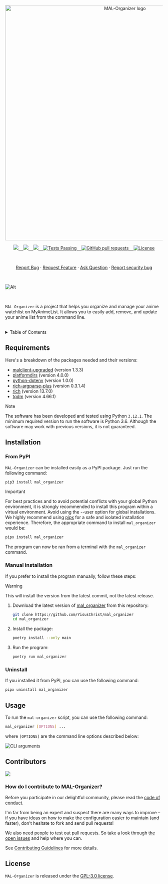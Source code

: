 <p align="center"><img width="750" src="https://upload.wikimedia.org/wikipedia/commons/5/58/MyAnimeList_-_Full_Text_Logo.jpg" alt="MAL-Organizer logo"></p>

<p align="center">
    <a href="https://github.com/YisusChrist/MAL-Organizer/issues">
        <img src="https://img.shields.io/github/issues/YisusChrist/MAL-Organizer?color=171b20&label=Issues%20%20&logo=gnubash&labelColor=e05f65&logoColor=ffffff">&nbsp;&nbsp;&nbsp;
    </a>
    <a href="https://github.com/YisusChrist/MAL-Organizer/forks">
        <img src="https://img.shields.io/github/forks/YisusChrist/MAL-Organizer?color=171b20&label=Forks%20%20&logo=git&labelColor=f1cf8a&logoColor=ffffff">&nbsp;&nbsp;&nbsp;
    </a>
    <a href="https://github.com/YisusChrist/MAL-Organizer/stargazers">
        <img src="https://img.shields.io/github/stars/YisusChrist/MAL-Organizer?color=171b20&label=Stargazers&logo=octicon-star&labelColor=70a5eb">&nbsp;&nbsp;&nbsp;
    </a>
    <a href="https://github.com/YisusChrist/MAL-Organizer/actions">
        <img alt="Tests Passing" src="https://github.com/YisusChrist/MAL-Organizer/actions/workflows/github-code-scanning/codeql/badge.svg">&nbsp;&nbsp;&nbsp;
    </a>
    <a href="https://github.com/YisusChrist/MAL-Organizer/pulls">
        <img alt="GitHub pull requests" src="https://img.shields.io/github/issues-pr/YisusChrist/MAL-Organizer?color=0088ff">&nbsp;&nbsp;&nbsp;
    </a>
    <a href="https://opensource.org/license/GPL-3.0">
        <img alt="License" src="https://img.shields.io/github/license/YisusChrist/MAL-Organizer?color=0088ff">
    </a>
</p>

<br>

<p align="center">
    <a href="https://github.com/YisusChrist/MAL-Organizer/issues/new?assignees=YisusChrist&labels=bug&projects=&template=bug_report.yml">Report Bug</a>
    ·
    <a href="https://github.com/YisusChrist/MAL-Organizer/issues/new?assignees=YisusChrist&labels=feature&projects=&template=feature_request.yml">Request Feature</a>
    ·
    <a href="https://github.com/YisusChrist/MAL-Organizer/issues/new?assignees=YisusChrist&labels=question&projects=&template=question.yml">Ask Question</a>
    ·
    <a href="https://github.com/YisusChrist/MAL-Organizer/security/policy#reporting-a-vulnerability">Report security bug</a>
</p>

<br>

![Alt](https://repobeats.axiom.co/api/embed/81174e1fee0494d3fb02bdf748155d57e701266b.svg "Repobeats analytics image")

<br>

`MAL-Organizer` is a project that helps you organize and manage your anime watchlist on MyAnimeList. It allows you to easily add, remove, and update your anime list from the command line.

<br>

<details>
<summary>Table of Contents</summary>

- [Requirements](#requirements)
- [Installation](#installation)
  - [From PyPI](#from-pypi)
  - [Manual installation](#manual-installation)
  - [Uninstall](#uninstall)
- [Usage](#usage)
- [Contributors](#contributors)
  - [How do I contribute to MAL-Organizer?](#how-do-i-contribute-to-mal-organizer)
- [License](#license)

</details>

## Requirements

Here's a breakdown of the packages needed and their versions:

- [malclient-upgraded](https://pypi.org/project/malclient-upgraded) (version 1.3.3)
- [platformdirs](https://pypi.org/project/platformdirs) (version 4.0.0)
- [python-dotenv](https://pypi.org/project/python-dotenv) (version 1.0.0)
- [rich-argparse-plus](https://pypi.org/project/rich-argparse-plus) (version 0.3.1.4)
- [rich](https://pypi.org/project/rich) (version 13.7.0)
- [tqdm](https://pypi.org/project/tqdm/) (version 4.66.1)

> [!NOTE]
> The software has been developed and tested using Python `3.12.1`. The minimum required version to run the software is Python 3.6. Although the software may work with previous versions, it is not guaranteed.

## Installation

### From PyPI

`MAL-Organizer` can be installed easily as a PyPI package. Just run the following command:

```bash
pip3 install mal_organizer
```

> [!IMPORTANT]
> For best practices and to avoid potential conflicts with your global Python environment, it is strongly recommended to install this program within a virtual environment. Avoid using the --user option for global installations. We highly recommend using [pipx](https://pypi.org/project/pipx) for a safe and isolated installation experience. Therefore, the appropriate command to install `mal_organizer` would be:
>
> ```bash
> pipx install mal_organizer
> ```

The program can now be ran from a terminal with the `mal_organizer` command.

### Manual installation

If you prefer to install the program manually, follow these steps:

> [!WARNING]
> This will install the version from the latest commit, not the latest release.

1. Download the latest version of [mal_organizer](https://github.com/YisusChrist/mal_organizer) from this repository:

   ```bash
   git clone https://github.com/YisusChrist/mal_organizer
   cd mal_organizer
   ```

2. Install the package:

   ```bash
   poetry install --only main
   ```

3. Run the program:

   ```bash
   poetry run mal_organizer
   ```

### Uninstall

If you installed it from PyPI, you can use the following command:

```bash
pipx uninstall mal_organizer
```

## Usage

To run the `mal-organizer` script, you can use the following command:

```bash
mal_organizer [OPTIONS] ...
```

where `[OPTIONS]` are the command line options described below:

![CLI arguments](https://i.imgur.com/8M6OGED.png)

## Contributors

<a href="https://github.com/YisusChrist/MAL-Organizer/graphs/contributors"><img src="https://contrib.rocks/image?repo=YisusChrist/MAL-Organizer" /></a>

### How do I contribute to MAL-Organizer?

Before you participate in our delightful community, please read the [code of conduct](https://github.com/YisusChrist/.github/blob/main/CODE_OF_CONDUCT.md).

I'm far from being an expert and suspect there are many ways to improve – if you have ideas on how to make the configuration easier to maintain (and faster), don't hesitate to fork and send pull requests!

We also need people to test out pull requests. So take a look through [the open issues](https://github.com/YisusChrist/MAL-Organizer/issues) and help where you can.

See [Contributing Guidelines](https://github.com/YisusChrist/.github/blob/main/CONTRIBUTING.md) for more details.

## License

`MAL-Organizer` is released under the [GPL-3.0 license](https://opensource.org/license/GPL-3.0).
